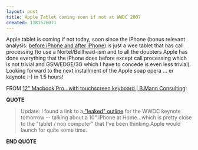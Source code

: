 ```yaml
---
layout: post
title: Apple Tablet coming soon if not at WWDC 2007
created: 1181576071
---
```

<p> Apple tablet is coming if not today, soon since the iPhone (bonus relevant analysis: <a href="http://communities-dominate.blogs.com/brands/2007/05/entering_iphone.html"> before iPhone and after iPhone</a>) is just a wee tablet that has call processing (to use a Nortel/Bellhead-ism and to all the doubters Apple has done everything that the iPhone does before except call processing which is not trivial  and GSM/EDGE/3G which I have to concede is even less trivial). Looking forward to the next installment of the Apple soap opera ... er keynote :-) in 1.5 hours! </p><p> FROM <a href="http://www.bmannconsulting.com/blog/bmann/12-macbook-pro-with-touchscreen-keyboard">12&quot; Macbook Pro...with touchscreen keyboard | B.Mann Consulting</a>: </p><p> <strong>QUOTE</strong> </p><blockquote> Update: I found a link to a<a href="http://www.techfeed.ca/?q=node/95"> &quot;leaked&quot; outline</a> for the WWDC keynote tomorrow -- talking about a 10&quot; iPhone at Home...which is pretty close to the &quot;tablet / non computer&quot; that I&#39;ve been thinking Apple would launch for quite some time. </blockquote><p> <strong>END QUOTE</strong> </p>
